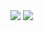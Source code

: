 <img src="https://github-readme-stats.vercel.app/api?username=lucascudo&show_icons=true&include_all_commits=true&show_icons=true"/>

<img src="https://github-readme-stats.vercel.app/api/top-langs/?username=lucascudo&layout=compact&langs_count=20"/>
